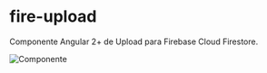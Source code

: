 # fire-upload
Componente Angular 2+ de Upload para Firebase Cloud Firestore.

![Componente](https://firebasestorage.googleapis.com/v0/b/bestiapp-4e83e.appspot.com/o/FireUpload.png?alt=media&token=e80f9723-5d6f-4f49-8444-4bc1fceb2292)

